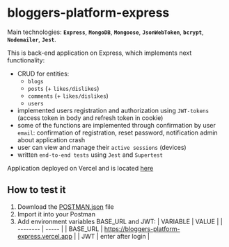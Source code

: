 # bloggers-platform-express

Main technologies: **`Express`**, **`MongoDB`**, **`Mongoose`**, **`JsonWebToken`**, **`bcrypt`**, **`Nodemailer`**, **`Jest`**.

This is back-end application on Express, which implements next functionality:
- CRUD for entities: 
    - `blogs`
    - `posts` (+ `likes/dislikes`)
    - `comments` (+ `likes/dislikes`)
    - `users`
- implemented users registration and authorization using `JWT-tokens` (access token in body and refresh token in cookie)
- some of the functions are implemented through confirmation by user `email`: confirmation of registration, reset password, notification admin about application crash
- user can view and manage their `active sessions` (devices)
- written `end-to-end tests` using `Jest` and `Supertest`

Application deployed on Vercel and is located [here](https://bloggers-platform-express.vercel.app/)

## How to test it

1. Download the [POSTMAN.json](./POSTMAN.json) file
2. Import it into your Postman
3. Add environment variables BASE_URL and JWT:
    | VARIABLE | VALUE |
    | -------- | ----- |
    | BASE_URL | https://bloggers-platform-express.vercel.app |
    | JWT | enter after login |
